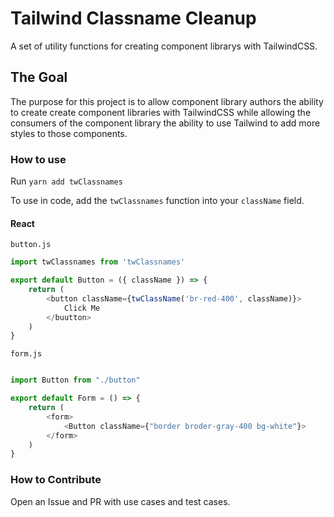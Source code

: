 # Tailwind Classname Cleanup

A set of utility functions for creating component librarys with TailwindCSS.

## The Goal

The purpose for this project is to allow component library authors the ability to create create component
libraries with TailwindCSS while allowing the consumers of the component library the ability to use Tailwind to add more styles to those components.

### How to use

Run `yarn add twClassnames`

To use in code, add the `twClassnames` function into your `className` field.

#### React

`button.js`

```javascript
import twClassnames from 'twClassnames'

export default Button = ({ className }) => {
    return (
        <button className={twClassName('br-red-400', className)}>
            Click Me
        </buutton>
    )
}
```

`form.js`

```javascript

import Button from "./button"

export default Form = () => {
    return (
        <form>
            <Button className={"border broder-gray-400 bg-white"}>
        </form>
    )
}

```

### How to Contribute

Open an Issue and PR with use cases and test cases.
